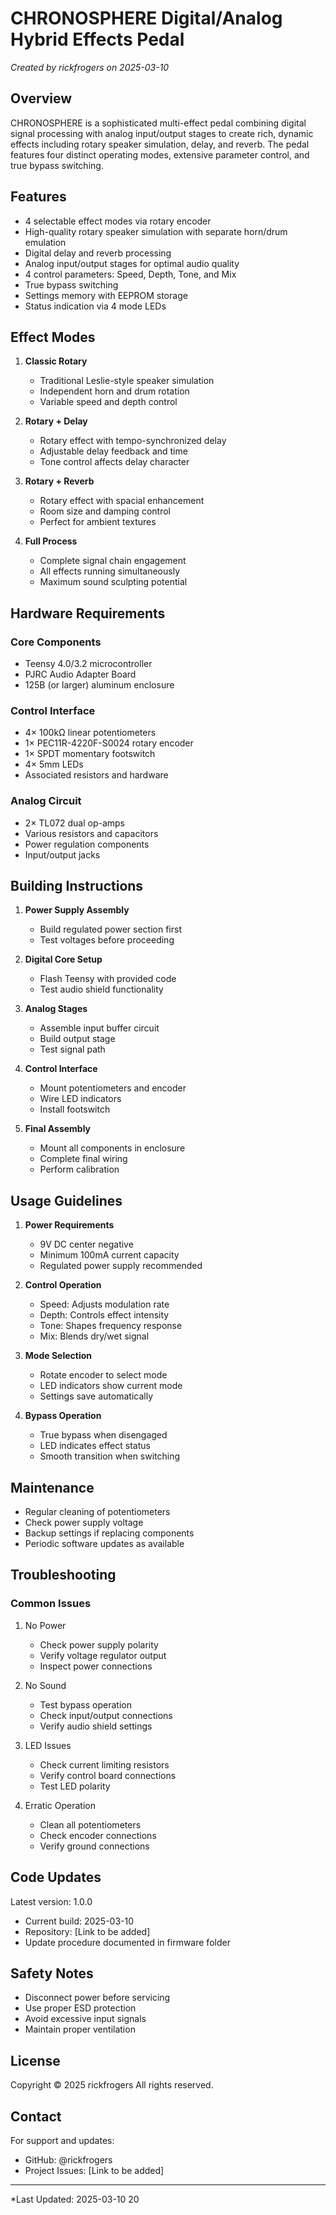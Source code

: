 # CHRONOSPHERE Digital/Analog Hybrid Effects Pedal
*Created by rickfrogers on 2025-03-10*

## Overview
CHRONOSPHERE is a sophisticated multi-effect pedal combining digital signal processing with analog input/output stages to create rich, dynamic effects including rotary speaker simulation, delay, and reverb. The pedal features four distinct operating modes, extensive parameter control, and true bypass switching.

## Features
- 4 selectable effect modes via rotary encoder
- High-quality rotary speaker simulation with separate horn/drum emulation
- Digital delay and reverb processing
- Analog input/output stages for optimal audio quality
- 4 control parameters: Speed, Depth, Tone, and Mix
- True bypass switching
- Settings memory with EEPROM storage
- Status indication via 4 mode LEDs

## Effect Modes
1. **Classic Rotary**
   - Traditional Leslie-style speaker simulation
   - Independent horn and drum rotation
   - Variable speed and depth control

2. **Rotary + Delay**
   - Rotary effect with tempo-synchronized delay
   - Adjustable delay feedback and time
   - Tone control affects delay character

3. **Rotary + Reverb**
   - Rotary effect with spacial enhancement
   - Room size and damping control
   - Perfect for ambient textures

4. **Full Process**
   - Complete signal chain engagement
   - All effects running simultaneously
   - Maximum sound sculpting potential

## Hardware Requirements
### Core Components
- Teensy 4.0/3.2 microcontroller
- PJRC Audio Adapter Board
- 125B (or larger) aluminum enclosure

### Control Interface
- 4× 100kΩ linear potentiometers
- 1× PEC11R-4220F-S0024 rotary encoder
- 1× SPDT momentary footswitch
- 4× 5mm LEDs
- Associated resistors and hardware

### Analog Circuit
- 2× TL072 dual op-amps
- Various resistors and capacitors
- Power regulation components
- Input/output jacks

## Building Instructions
1. **Power Supply Assembly**
   - Build regulated power section first
   - Test voltages before proceeding

2. **Digital Core Setup**
   - Flash Teensy with provided code
   - Test audio shield functionality

3. **Analog Stages**
   - Assemble input buffer circuit
   - Build output stage
   - Test signal path

4. **Control Interface**
   - Mount potentiometers and encoder
   - Wire LED indicators
   - Install footswitch

5. **Final Assembly**
   - Mount all components in enclosure
   - Complete final wiring
   - Perform calibration

## Usage Guidelines
1. **Power Requirements**
   - 9V DC center negative
   - Minimum 100mA current capacity
   - Regulated power supply recommended

2. **Control Operation**
   - Speed: Adjusts modulation rate
   - Depth: Controls effect intensity
   - Tone: Shapes frequency response
   - Mix: Blends dry/wet signal

3. **Mode Selection**
   - Rotate encoder to select mode
   - LED indicators show current mode
   - Settings save automatically

4. **Bypass Operation**
   - True bypass when disengaged
   - LED indicates effect status
   - Smooth transition when switching

## Maintenance
- Regular cleaning of potentiometers
- Check power supply voltage
- Backup settings if replacing components
- Periodic software updates as available

## Troubleshooting
### Common Issues
1. No Power
   - Check power supply polarity
   - Verify voltage regulator output
   - Inspect power connections

2. No Sound
   - Test bypass operation
   - Check input/output connections
   - Verify audio shield settings

3. LED Issues
   - Check current limiting resistors
   - Verify control board connections
   - Test LED polarity

4. Erratic Operation
   - Clean all potentiometers
   - Check encoder connections
   - Verify ground connections

## Code Updates
Latest version: 1.0.0
- Current build: 2025-03-10
- Repository: [Link to be added]
- Update procedure documented in firmware folder

## Safety Notes
- Disconnect power before servicing
- Use proper ESD protection
- Avoid excessive input signals
- Maintain proper ventilation

## License
Copyright © 2025 rickfrogers
All rights reserved.

## Contact
For support and updates:
- GitHub: @rickfrogers
- Project Issues: [Link to be added]

---
*Last Updated: 2025-03-10 20
